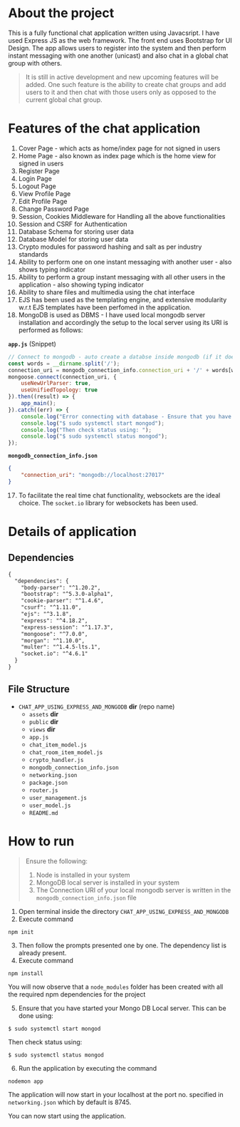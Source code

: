# About the project

This is a fully functional chat application written using Javacsript. I have used Express JS as the web framework. The front end uses Bootstrap for UI Design. The app allows users to register into the system and then perform instant messaging with one another (unicast) and also chat in a global chat group with others.

> It is still in active development and new upcoming features will be added. One such feature is the ability to create chat groups and add users to it and then chat with those users only as opposed to the current global chat group.

# Features of the chat application

1. Cover Page - which acts as home/index page for not signed in users
2. Home Page - also known as index page which is the home view for signed in users
3. Register Page
4. Login Page
5. Logout Page
6. View Profile Page
7. Edit Profile Page
8. Change Password Page
9. Session, Cookies Middleware for Handling all the above functionalities
10. Session and CSRF for Authentication
11. Database Schema for storing user data 
12. Database Model for storing user data
13. Crypto modules for password hashing and salt as per industry standards
14. Ability to perform one on one instant messaging with another user - also shows typing indicator
15. Ability to perform a group instant messaging with all other users in the application - also showing typing indicator
16. Ability to share files and multimedia using the chat interface
17. EJS has been used as the templating engine, and extensive modularity w.r.t EJS templates have been perfomed in the application.
18. MongoDB is used as DBMS - I have used local mongodb server installation and accordingly the setup to the local server using its URI is performed as follows:

**`app.js`** (Snippet)

```js
// Connect to mongodb - auto create a databse inside mongodb (if it doesn't exist)
const words = __dirname.split('/');
connection_uri = mongodb_connection_info.connection_uri + '/' + words[words.length-1];
mongoose.connect(connection_uri, {
    useNewUrlParser: true,
	useUnifiedTopology: true
}).then((result) => {
    app_main();
}).catch((err) => {
    console.log("Error connecting with database - Ensure that you have started your Mongo DB Local server. This can be done using: ");
    console.log("$ sudo systemctl start mongod");
    console.log("Then check status using: ");
    console.log("$ sudo systemctl status mongod");
});
```

**`mongodb_connection_info.json`**

```json
{
	"connection_uri": "mongodb://localhost:27017"
}
```

17. To facilitate the real time chat functionality, websockets are the ideal choice. The `socket.io` library for websockets has been used.

# Details of application

## Dependencies

```txt
{
  "dependencies": {
    "body-parser": "^1.20.2",
    "bootstrap": "^5.3.0-alpha1",
    "cookie-parser": "^1.4.6",
    "csurf": "^1.11.0",
    "ejs": "^3.1.8",
    "express": "^4.18.2",
    "express-session": "^1.17.3",
    "mongoose": "^7.0.0",
    "morgan": "^1.10.0",
    "multer": "^1.4.5-lts.1",
    "socket.io": "^4.6.1"
  }
}
```

## File Structure

- `CHAT_APP_USING_EXPRESS_AND_MONGODB` **dir** (repo name)
	- `assets` **dir**
	- `public`  **dir**
	- `views` **dir**
	- `app.js`
	- `chat_item_model.js`
	- `chat_room_item_model.js`
	- `crypto_handler.js`
	- `mongodb_connection_info.json`
	- `networking.json`
	- `package.json`
	- `router.js`
	- `user_management.js`
	- `user_model.js`
	- `README.md`


# How to run

> Ensure the following:
> 1. Node is installed in your system
> 2. MongoDB local server is installed in your system
> 3. The Connection URI of your local mongodb server is written in the `mongodb_connection_info.json` file

1. Open terminal inside the directory `CHAT_APP_USING_EXPRESS_AND_MONGODB`
2. Execute command

```shell
npm init
```

3. Then follow the prompts presented one by one. The dependency list is already present.
4. Execute command

```shell
npm install
```

You will now observe that a `node_modules` folder has been created with all the required npm dependencies for the project

5. Ensure that you have started your Mongo DB Local server. This can be done using: 

```shell
$ sudo systemctl start mongod
```

Then check status using: 

```shell
$ sudo systemctl status mongod
```

6. Run the application by executing the command

```shell
nodemon app
```

The application will now start in your localhost at the port no. specified in `networking.json` which by default is 8745.

You can now start using the application.
